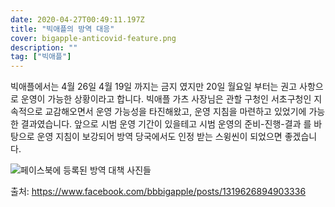 ```yaml
---
date: 2020-04-27T00:49:11.197Z
title: "빅애플의 방역 대응"
cover: bigapple-anticovid-feature.png
description: ""
tag: ["빅애플"]
---
```

빅애플에서는 4월 26일 4월 19일 까지는 금지 였지만 20일 월요일 부터는 권고 사항으로 운영이 가능한 상황이라고 합니다. 빅애플 가츠 사장님은 관할 구청인 서초구청인 지속적으로 교감해오면서 운영 가능성을 타진해왔고, 운영 지침을 마련하고 있었기에 가능한 결과였습니다. 앞으로 시범 운영 기간이 있을테고 시범 운영의 준비-진행-결과 를 바탕으로 운영 지침이 보강되어 방역 당국에서도 인정 받는 스윙씬이 되었으면 좋겠습니다. 

![](/assets/bigapple-anticovid.png "페이스북에 등록된 방역 대책 사진들")

출처: <https://www.facebook.com/bbbigapple/posts/1319626894903336>
